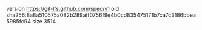 version https://git-lfs.github.com/spec/v1
oid sha256:8a8a510575a082b289aff0756f9e4b0cd835475171b7ca7c3186bbea5985fc94
size 3514
